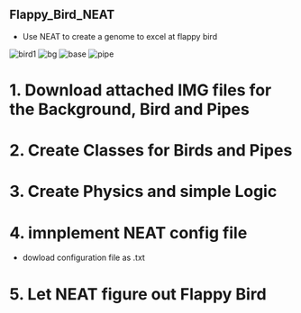 ## Flappy_Bird_NEAT
- Use NEAT to create a genome to excel at flappy bird

![bird1](https://github.com/chessfromthefuture/Flappy_Bird_NEAT/assets/75431042/e15c6714-f3f9-410c-9aae-03d562a273a0)
![bg](https://github.com/chessfromthefuture/Flappy_Bird_NEAT/assets/75431042/6d57f697-b26e-4c4c-90f1-a3d933120a7c)
![base](https://github.com/chessfromthefuture/Flappy_Bird_NEAT/assets/75431042/f1d539ec-8be9-4304-98c4-8ee407f75f18)
![pipe](https://github.com/chessfromthefuture/Flappy_Bird_NEAT/assets/75431042/ec2cd168-4dc5-4d11-8859-2190eadea851)

# 1. Download attached IMG files for the Background, Bird and Pipes

# 2. Create Classes for Birds and Pipes

# 3. Create Physics and simple Logic

# 4. imnplement NEAT config file

- dowload configuration file as .txt

# 5. Let NEAT figure out Flappy Bird 


